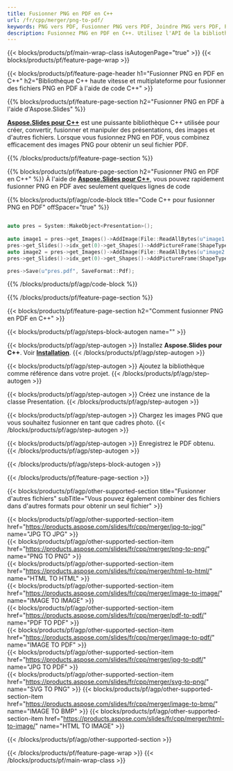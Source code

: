 ```yaml
---
title: Fusionner PNG en PDF en C++
url: /fr/cpp/merger/png-to-pdf/
keywords: PNG vers PDF, Fusionner PNG vers PDF, Joindre PNG vers PDF, PDF, PNG, API C++, Bibliothèque C++
description: Fusionnez PNG en PDF en C++. Utilisez l'API de la bibliothèque C++ pour combiner PNG et PDF
---
```


{{< blocks/products/pf/main-wrap-class isAutogenPage="true" >}}
{{< blocks/products/pf/feature-page-wrap >}}

{{< blocks/products/pf/feature-page-header h1="Fusionner PNG en PDF en C++" h2="Bibliothèque C++ haute vitesse et multiplateforme pour fusionner des fichiers PNG en PDF à l'aide de code C++" >}}

{{% blocks/products/pf/feature-page-section h2="Fusionner PNG en PDF à l'aide d'Aspose.Slides" %}}

[**Aspose.Slides pour C++**](https://products.aspose.com/slides/fr/cpp/) est une puissante bibliothèque C++ utilisée pour créer, convertir, fusionner et manipuler des présentations, des images et d'autres fichiers. Lorsque vous fusionnez PNG en PDF, vous combinez efficacement des images PNG pour obtenir un seul fichier PDF.

{{% /blocks/products/pf/feature-page-section %}}




{{% blocks/products/pf/feature-page-section  h2="Fusionner PNG en PDF en C++" %}}
À l'aide de [**Aspose.Slides pour C++**](https://products.aspose.com/slides/fr/cpp/), vous pouvez rapidement fusionner PNG en PDF avec seulement quelques lignes de code

{{% blocks/products/pf/agp/code-block title="Code C++ pour fusionner PNG en PDF" offSpacer="true" %}}
```cpp

auto pres = System::MakeObject<Presentation>();
        
auto image1 = pres->get_Images()->AddImage(File::ReadAllBytes(u"image1.png"));
pres->get_Slides()->idx_get(0)->get_Shapes()->AddPictureFrame(ShapeType::Rectangle, 0.0f, 0.0f, 100.0f, 100.0f, image1);
auto image2 = pres->get_Images()->AddImage(File::ReadAllBytes(u"image2.png"));
pres->get_Slides()->idx_get(0)->get_Shapes()->AddPictureFrame(ShapeType::Rectangle, 0.0f, 200.0f, 100.0f, 100.0f, image2);

pres->Save(u"pres.pdf", SaveFormat::Pdf);
```
{{% /blocks/products/pf/agp/code-block %}}

{{% /blocks/products/pf/feature-page-section %}}




{{< blocks/products/pf/feature-page-section  h2="Comment fusionner PNG en PDF en C++" >}}


{{< blocks/products/pf/agp/steps-block-autogen name="" >}}


{{< blocks/products/pf/agp/step-autogen >}}
Installez **Aspose.Slides pour C++**. Voir [**Installation**](https://docs.aspose.com/slides/cpp/installation/).
{{< /blocks/products/pf/agp/step-autogen >}}

{{< blocks/products/pf/agp/step-autogen >}}
Ajoutez la bibliothèque comme référence dans votre projet.
{{< /blocks/products/pf/agp/step-autogen >}}

{{< blocks/products/pf/agp/step-autogen >}}
Créez une instance de la classe Presentation.
{{< /blocks/products/pf/agp/step-autogen >}}

{{< blocks/products/pf/agp/step-autogen >}}
Chargez les images PNG que vous souhaitez fusionner en tant que cadres photo.
{{< /blocks/products/pf/agp/step-autogen >}}

{{< blocks/products/pf/agp/step-autogen >}}
Enregistrez le PDF obtenu.
{{< /blocks/products/pf/agp/step-autogen >}}


{{< /blocks/products/pf/agp/steps-block-autogen >}}


{{< /blocks/products/pf/feature-page-section >}}




{{< blocks/products/pf/agp/other-supported-section title="Fusionner d'autres fichiers" subTitle="Vous pouvez également combiner des fichiers dans d'autres formats pour obtenir un seul fichier" >}}

{{< blocks/products/pf/agp/other-supported-section-item href="https://products.aspose.com/slides/fr/cpp/merger/jpg-to-jpg/" name="JPG TO JPG" >}}  
{{< blocks/products/pf/agp/other-supported-section-item href="https://products.aspose.com/slides/fr/cpp/merger/png-to-png/" name="PNG TO PNG" >}}  
{{< blocks/products/pf/agp/other-supported-section-item href="https://products.aspose.com/slides/fr/cpp/merger/html-to-html/" name="HTML TO HTML" >}}  
{{< blocks/products/pf/agp/other-supported-section-item href="https://products.aspose.com/slides/fr/cpp/merger/image-to-image/" name="IMAGE TO IMAGE" >}}  
{{< blocks/products/pf/agp/other-supported-section-item href="https://products.aspose.com/slides/fr/cpp/merger/pdf-to-pdf/" name="PDF TO PDF" >}}  
{{< blocks/products/pf/agp/other-supported-section-item href="https://products.aspose.com/slides/fr/cpp/merger/image-to-pdf/" name="IMAGE TO PDF" >}}  
{{< blocks/products/pf/agp/other-supported-section-item href="https://products.aspose.com/slides/fr/cpp/merger/jpg-to-pdf/" name="JPG TO PDF" >}}  
{{< blocks/products/pf/agp/other-supported-section-item href="https://products.aspose.com/slides/fr/cpp/merger/svg-to-png/" name="SVG TO PNG" >}} 
{{< blocks/products/pf/agp/other-supported-section-item href="https://products.aspose.com/slides/fr/cpp/merger/image-to-bmp/" name="IMAGE TO BMP" >}} 
{{< blocks/products/pf/agp/other-supported-section-item href="https://products.aspose.com/slides/fr/cpp/merger/html-to-image/" name="HTML TO IMAGE" >}}  
  


{{< /blocks/products/pf/agp/other-supported-section >}}

{{< /blocks/products/pf/feature-page-wrap >}}
{{< /blocks/products/pf/main-wrap-class >}}